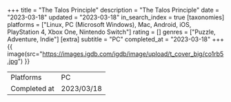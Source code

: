 +++
title = "The Talos Principle"
description = "The Talos Principle"
date = "2023-03-18"
updated = "2023-03-18"
in_search_index = true
[taxonomies]
platforms = ["Linux, PC (Microsoft Windows), Mac, Android, iOS, PlayStation 4, Xbox One, Nintendo Switch"]
rating = []
genres = ["Puzzle, Adventure, Indie"]
[extra]
subtitle = "PC"
completed_at = "2023-03-18"
+++
{{ image(src="https://images.igdb.com/igdb/image/upload/t_cover_big/co1rb5.jpg") }}

|              |            |
| ------------ | ---------- |
| Platforms    | PC |
| Completed at | 2023/03/18 |

